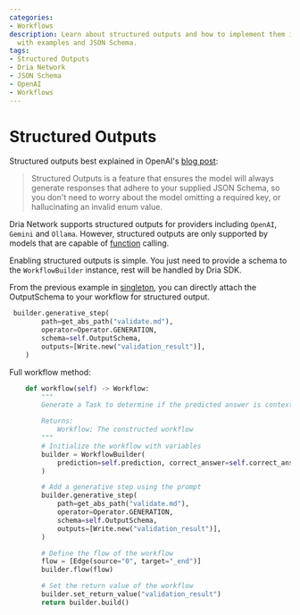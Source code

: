 ```yaml
---
categories:
- Workflows
description: Learn about structured outputs and how to implement them in Dria Network
  with examples and JSON Schema.
tags:
- Structured Outputs
- Dria Network
- JSON Schema
- OpenAI
- Workflows
---
```


# Structured Outputs

Structured outputs best explained in OpenAI's [blog post](https://platform.openai.com/docs/guides/structured-outputs):

> Structured Outputs is a feature that ensures the model will always generate responses that adhere to your supplied JSON Schema, so you don't need to worry about the model omitting a required key, or hallucinating an invalid enum value. 


Dria Network supports structured outputs for providers including `OpenAI`, `Gemini` and `Ollama`.
However, structured outputs are only supported by models that are capable of [function](functions.md) calling. 

Enabling structured outputs is simple. You just need to provide a schema to the `WorkflowBuilder` instance, rest will be handled by Dria SDK.

From the previous example in [singleton](singletons.md), you can directly attach the OutputSchema to your workflow for structured output.

```python
 builder.generative_step(
        path=get_abs_path("validate.md"),
        operator=Operator.GENERATION,
        schema=self.OutputSchema,
        outputs=[Write.new("validation_result")],
    )
```

Full workflow method:

```python
    def workflow(self) -> Workflow:
        """
        Generate a Task to determine if the predicted answer is contextually and semantically correct.

        Returns:
            Workflow: The constructed workflow
        """
        # Initialize the workflow with variables
        builder = WorkflowBuilder(
            prediction=self.prediction, correct_answer=self.correct_answer
        )

        # Add a generative step using the prompt
        builder.generative_step(
            path=get_abs_path("validate.md"),
            operator=Operator.GENERATION,
            schema=self.OutputSchema,
            outputs=[Write.new("validation_result")],
        )

        # Define the flow of the workflow
        flow = [Edge(source="0", target="_end")]
        builder.flow(flow)

        # Set the return value of the workflow
        builder.set_return_value("validation_result")
        return builder.build()
```